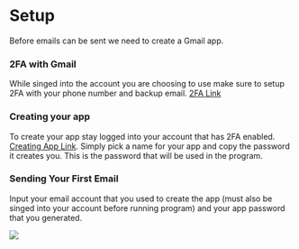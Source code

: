 

# Setup 

Before emails can be sent we need to create a Gmail app. 
### 2FA with Gmail

While singed into the account you are choosing to use make sure to setup 2FA with your phone number and backup email. 
[2FA Link](https://myaccount.google.com/?utm_source=account-marketing-page&utm_medium=go-to-account-button&pli=1)

### Creating your app 

To create your app stay logged into your account that has 2FA enabled. [Creating App Link](https://myaccount.google.com/apppasswords?rapt=AEjHL4M851Ygpt5C3h8Q_YGmk2UgwmPKlWJCLFSNZnDPojSCjbKL4q846tGNAyivbrAUWVkWr8f3ktfz1sjLPYQqBDZoGlQbYgNOBZo-u_58yTRNkRdApR8). Simply pick a name for your app and copy the password it creates you. This is the password that will be used in the program. 

### Sending Your First Email

Input your email account that you used to create the app (must also be singed into your account before running program) and your app password that you generated. 

![](file:///C:/Users/decla/Downloads/Screenshot%202024-02-05%20160852.png)
